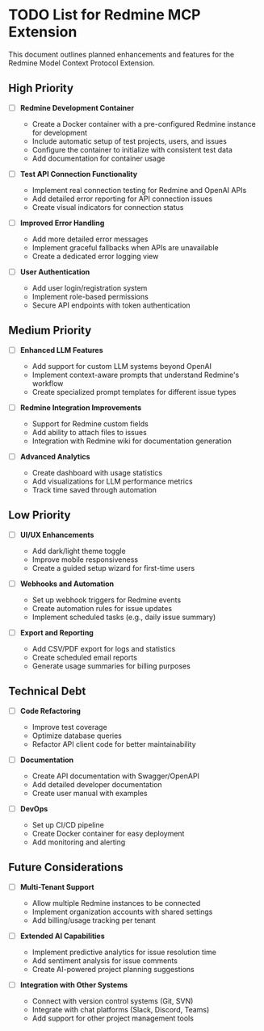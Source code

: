 # TODO List for Redmine MCP Extension

This document outlines planned enhancements and features for the Redmine Model Context Protocol Extension.

## High Priority

- [ ] **Redmine Development Container**
  - Create a Docker container with a pre-configured Redmine instance for development
  - Include automatic setup of test projects, users, and issues
  - Configure the container to initialize with consistent test data
  - Add documentation for container usage

- [ ] **Test API Connection Functionality**
  - Implement real connection testing for Redmine and OpenAI APIs
  - Add detailed error reporting for API connection issues
  - Create visual indicators for connection status

- [ ] **Improved Error Handling**
  - Add more detailed error messages
  - Implement graceful fallbacks when APIs are unavailable
  - Create a dedicated error logging view

- [ ] **User Authentication**
  - Add user login/registration system
  - Implement role-based permissions
  - Secure API endpoints with token authentication

## Medium Priority

- [ ] **Enhanced LLM Features**
  - Add support for custom LLM systems beyond OpenAI
  - Implement context-aware prompts that understand Redmine's workflow
  - Create specialized prompt templates for different issue types

- [ ] **Redmine Integration Improvements**
  - Support for Redmine custom fields
  - Add ability to attach files to issues
  - Integration with Redmine wiki for documentation generation

- [ ] **Advanced Analytics**
  - Create dashboard with usage statistics
  - Add visualizations for LLM performance metrics
  - Track time saved through automation

## Low Priority

- [ ] **UI/UX Enhancements**
  - Add dark/light theme toggle
  - Improve mobile responsiveness
  - Create a guided setup wizard for first-time users

- [ ] **Webhooks and Automation**
  - Set up webhook triggers for Redmine events
  - Create automation rules for issue updates
  - Implement scheduled tasks (e.g., daily issue summary)

- [ ] **Export and Reporting**
  - Add CSV/PDF export for logs and statistics
  - Create scheduled email reports
  - Generate usage summaries for billing purposes

## Technical Debt

- [ ] **Code Refactoring**
  - Improve test coverage
  - Optimize database queries
  - Refactor API client code for better maintainability

- [ ] **Documentation**
  - Create API documentation with Swagger/OpenAPI
  - Add detailed developer documentation
  - Create user manual with examples

- [ ] **DevOps**
  - Set up CI/CD pipeline
  - Create Docker container for easy deployment
  - Add monitoring and alerting

## Future Considerations

- [ ] **Multi-Tenant Support**
  - Allow multiple Redmine instances to be connected
  - Implement organization accounts with shared settings
  - Add billing/usage tracking per tenant

- [ ] **Extended AI Capabilities**
  - Implement predictive analytics for issue resolution time
  - Add sentiment analysis for issue comments
  - Create AI-powered project planning suggestions

- [ ] **Integration with Other Systems**
  - Connect with version control systems (Git, SVN)
  - Integrate with chat platforms (Slack, Discord, Teams)
  - Add support for other project management tools